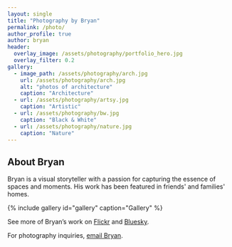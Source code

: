 ```yaml
---
layout: single
title: "Photography by Bryan"
permalink: /photo/
author_profile: true
author: bryan
header:
  overlay_image: /assets/photography/portfolio_hero.jpg
  overlay_filter: 0.2
gallery:
  - image_path: /assets/photography/arch.jpg
    url: /assets/photography/arch.jpg
    alt: "photos of architecture"
    caption: "Architecture"
  - url: /assets/photography/artsy.jpg
    caption: "Artistic"
  - url: /assets/photography/bw.jpg
    caption: "Black & White"
  - url: /assets/photography/nature.jpg
    caption: "Nature"
---
```


## About Bryan

Bryan is a visual storyteller with a passion for capturing the essence of spaces and moments. His work has been featured in friends' and families' homes.

{% include gallery id="gallery" caption="Gallery" %}

See more of Bryan’s work on [Flickr](https://flickr.com/schauebc) and [Bluesky](https://bsky.app/profile/igotsidetrackded.bsky.social).

For photography inquiries, [email Bryan](mailto:bryan@schauermayhew.com).

